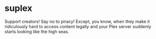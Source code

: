 # suplex
Support creators! Say no to piracy! Except, you know, when they make it ridiculously hard to access content legally and your Plex server suddenly starts looking like the high seas.
